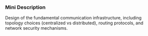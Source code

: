 ### Mini Description

Design of the fundamental communication infrastructure, including topology choices (centralized vs distributed), routing protocols, and network security mechanisms.
